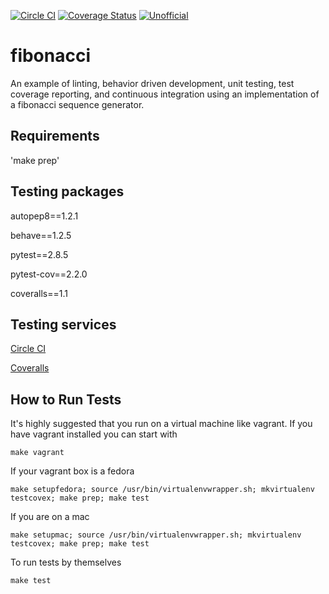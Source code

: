 [![Circle CI](https://circleci.com/gh/pantheon-systems/test_coverage_example.svg?style=shield&circle-token=:fccbb1a2b24d20deedd2bf8178ba8aacab19e2af)](https://circleci.com/gh/pantheon-systems/test_coverage_example)
[![Coverage Status](https://coveralls.io/repos/github/pantheon-systems/test_coverage_example/badge.svg?branch=master)](https://coveralls.io/github/pantheon-systems/test_coverage_example?branch=master)
[![Unofficial](https://img.shields.io/badge/Pantheon-Unofficial-yellow?logo=pantheon&color=FFDC28)](https://pantheon.io/docs/oss-support-levels#unofficial)


fibonacci
===============

An example of linting, behavior driven development, unit testing, test coverage reporting, and continuous integration using an implementation of a fibonacci sequence generator.

## Requirements

'make prep'

## Testing packages

autopep8==1.2.1

behave==1.2.5

pytest==2.8.5

pytest-cov==2.2.0

coveralls==1.1

## Testing services

[Circle CI](https://circleci.com)

[Coveralls](https://coveralls.io)

## How to Run Tests

It's highly suggested that you run on a virtual machine like vagrant. If you have vagrant installed you can start with

`make vagrant`

If your vagrant box is a fedora

`make setupfedora; source /usr/bin/virtualenvwrapper.sh; mkvirtualenv testcovex; make prep; make test`

If you are on a mac

`make setupmac; source /usr/bin/virtualenvwrapper.sh; mkvirtualenv testcovex; make prep; make test`

To run tests by themselves

`make test`